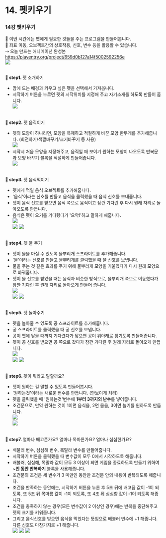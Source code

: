 # 14. 펫키우기
<h3>14강 펫키우기</h3>

🙂 이번 시간에는 펫에게 필요한 것들을 주는 프로그램을 만들어봅니다. <br>
🚩 좌표 이동, 오브젝트간의 상호작용, 신호, 변수 등을 활용할 수 있습니다. <br>
⇢ 오늘 만드는 애니메이션 완성본<br>
<a href="https://playentry.org/project/659d0b127a14f5002592256e"> https://playentry.org/project/659d0b127a14f5002592256e <br> 
![](img/14_펫키우기/14_1.png) <br><br>

<b>🧩 step1. </b> 펫 소개하기 <br>
- 맘에 드는 배경과 키우고 싶은 펫을 선택해서 가져옵니다. 
- 시작하기 버튼을 누르면 펫의 시작위치를 지정해 주고 자기소개를 하도록 만들어 줍니다. <br>
![](img/14_펫키우기/14_2.png)<br><br>

<b>🧩 step2. </b> 펫 움직이기 <br>
- 펫의 모양이 하나라면, 모양을 복제하고 적절하게 바꾼 모양 한두개를 추가해줍니다. (회전하기/색깔바꾸기/크기바꾸기 등 사용) <br>
![](img/14_펫키우기/14_3.png)<br>
- 시작시 처음 모양을 지정해주고, 움직일 때 보이기 원하는 모양이 나오도록 반복문과 모양 바꾸기 블록을 적절하게 만들어줍니다.<br>
![](img/14_펫키우기/14_4.png)<br><Br>

<b>🧩 step3. </b> 펫 음식먹이기 <br>
- 펫에게 먹일 음식 오브젝트를 추가해줍니다.
- '음식'이라는 신호를 만들고 음식을 클릭했을 때 음식 신호를 보내줍니다.
- 펫이 음식 신호를 받으면 음식 쪽으로 움직이고 잠깐 기다린 후 다시 원래 자리로 돌아오도록 만듭니다.
- 음식은 펫이 오기를 기다렸다가 '으악!'하고 말하게 해줍니다.<br>
![](img/14_펫키우기/14_5.png)<br>
![](img/14_펫키우기/14_6.png)
![](img/14_펫키우기/14_7.png) <br><br>

<b>🧩 step4. </b> 펫 물 주기 <br>
- 펫이 물을 마실 수 있도록 물뿌리개 스프라이트를 추가해줍니다.
- '물'이라는 신호를 만들고 물뿌리개를 클릭했을 때 물 신호를 보냅니다.
- 물을 주는 것 같은 효과를 주기 위해 물뿌리개 모양을 기울였다가 다시 원래 모양으로 바꿔줍니다.
- 펫이 물 신호를 받았을 때는 음식과 비슷한 방식으로, 물뿌리개 쪽으로 이동했다가 잠깐 기다린 후 원래 자리로 돌아오게 만들어 줍니다. <br>
![](img/14_펫키우기/14_8.png)<br>
![](img/14_펫키우기/14_9.png)
![](img/14_펫키우기/14_10.png)<br><br>

<b>🧩 step5. </b> 펫 놀아주기 <br>
- 펫을 놀아줄 수 있도록 공 스프라이트를 추가해줍니다.
- 공 스프라이트를 클릭했을 때 공 신호를 보냅니다.
- 공이 펫에 닿을 때까지 기다렸다가 닿으면 공이 위아래로 튕기도록 만들어줍니다.
- 펫이 공 신호를 받으면 공 쪽으로 갔다가 잠깐 기다린 후 원래 자리로 돌아오게 만듭니다. <br>
![](img/14_펫키우기/14_11.png)<br>
![](img/14_펫키우기/14_12.png)
![](img/14_펫키우기/14_13.png)<br><br>

<b>🧩 step6. </b> 펫이 뭐라고 말할까요? <br>
- 펫이 원하는 걸 말할 수 있도록 만들어봅시다.
- '원하는것'이라는 새로운 변수를 만듭니다. (안보이게 처리)
- 펫을 클릭했을 때 '원하는것'변수에 <b>1부터 3까지의 난수</b>를 넣어줍니다.
- 조건문으로, 만약 원하는 것이 1이면 음식을, 2면 물을, 3이면 놀기를 원하도록 만듭니다.<br>
![](img/14_펫키우기/14_14.png)<br>
![](img/14_펫키우기/14_15.png)<br><br>

<b>🧩 step7. </b> 얼마나 배고픈가요? 얼마나 목마른가요? 얼마나 심심한가요? <br>
- 배불러 변수, 심심해 변수, 목말라 변수를 만들어줍니다.
- 시작하기 버튼을 클릭했을 때 변수값이 모두 0에서 시작하도록 해줍니다.
- 배불러, 심심해, 목말라 값이 모두 3 이상이 되면 게임을 종료하도록 만들기 위하여 <b>~인 동안 반복하기</b> 블록을 사용해줍니다.
- 조건문의 조건은 세 변수가 3 미만인 동안만 조건문 안의 내용이 반복되도록 해줍니다.
- 조건을 만족하는 동안에는, 시작하기 버튼을 누른 후 5초 뒤에 배고픔 값이 -1이 되도록, 또 5초 뒤 목마름 값이 -1이 되도록, 또 4초 뒤 심심함 값이 -1이 되도록 해줍니다.
- 조건을 충족하지 않는 경우(모든 변수값이 2 이상인 경우)에는 반복을 중단해주고 펫의 크기를 키워줍니다.
- 그리고 음식신호를 받으면 음식을 먹었다는 뜻임으로 배불러 변수에 +1 해줍니다. 다른 신호도 마찬가지로 +1 해줍니다.<br>
![](img/14_펫키우기/14_16.png)
![](img/14_펫키우기/14_17.png)
![](img/14_펫키우기/14_18.png)

